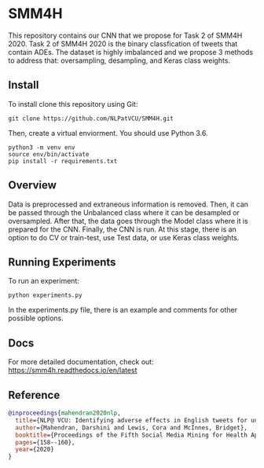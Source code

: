 # SMM4H
This repository contains our CNN that we propose for Task 2 of SMM4H 2020. Task 2 of SMM4H 2020 is the binary classfication of tweets that contain ADEs. The dataset is highly imbalanced and we propose 3 methods to address that: oversampling, desampling, and Keras class weights. 

## Install
To install clone this repository using Git:
``` 
git clone https://github.com/NLPatVCU/SMM4H.git 
```
Then, create a virtual enviorment. You should use Python 3.6. 
``` 
python3 -m venv env
source env/bin/activate 
pip install -r requirements.txt
```

## Overview 
Data is preprocessed and extraneous information is removed. Then, it can be passed through the Unbalanced class where it can be desampled or oversampled. After that, the data goes through the Model class where it is prepared for the CNN. Finally, the CNN is run. At this stage, there is an option to do CV or train-test, use Test data, or use Keras class weights. 

## Running Experiments 
To run an experiment: 
```
python experiments.py
```
In the experiments.py file, there is an example and comments for other possible options. 

## Docs
For more detailed documentation, check out: https://smm4h.readthedocs.io/en/latest 
  
## Reference
```bibtex
@inproceedings{mahendran2020nlp,
  title={NLP@ VCU: Identifying adverse effects in English tweets for unbalanced data},
  author={Mahendran, Darshini and Lewis, Cora and McInnes, Bridget},
  booktitle={Proceedings of the Fifth Social Media Mining for Health Applications Workshop \& Shared Task},
  pages={158--160},
  year={2020}
}
```
